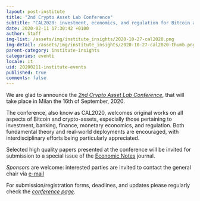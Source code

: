 ```yaml
---
layout: post-institute
title: "2nd Crypto Asset Lab Conference"
subtitle: "CAL2020: investment, economics, and regulation for Bitcoin and crypto-assets"
date: 2020-02-11 17:30:42 +0100
author: Staff
img-list: /assets/img/institute_insights/2020-10-27-cal2020.png
img-detail: /assets/img/institute_insights/2020-10-27-cal2020-thumb.png
parent-category: institute-insights
categories: eventi
locale: it
uid: 20200211-institute-events
published: true
comments: false
---
```


We are glad to announce the
_[2nd Crypto Asset Lab Conference](https://cryptoassetlab.diseade.unimib.it/cal2020)_,
that will take place in Milan the 16th of September, 2020.

The conference, also know as CAL2020, welcomes original
works on all aspects of Bitcoin and crypto-assets,
especially those pertaining to investment, banking, finance,
monetary economics, and regulation.
Both fundamental theory and real-world deployments are encouraged,
with interdisciplinary efforts being particularly appreciated.

Selected high quality papers presented at the conference will
be invited for submission to a special issue of the
[Economic Notes](https://onlinelibrary.wiley.com/page/journal/14680300/homepage/productinformation.html)
journal.

*Sponsors* are welcome:
interested parties are invited to contact the general chair via
[e-mail](mailto:cryptoassetlab+conf2020-chairs@unimib.it)

For submission/registration forms, deadlines, and updates
please regularly check the _[conference page](https://cryptoassetlab.diseade.unimib.it/cal2020)_.

